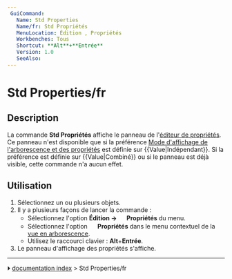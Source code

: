 ```yaml
---
 GuiCommand:
   Name: Std Properties
   Name/fr: Std Propriétés
   MenuLocation: Édition , Propriétés
   Workbenches: Tous
   Shortcut: **Alt**+**Entrée**
   Version: 1.0
   SeeAlso: 
---
```


# Std Properties/fr

## Description

La commande **Std Propriétés** affiche le panneau de l\'[éditeur de propriétés](Property_editor.md). Ce panneau n\'est disponible que si la préférence [Mode d\'affichage de l\'arborescence et des propriétés](Preferences_Editor/fr#Général_2.md) est définie sur {{Value|Indépendant}}. Si la préférence est définie sur {{Value|Combiné}} ou si le panneau est déjà visible, cette commande n\'a aucun effet.



## Utilisation

1.  Sélectionnez un ou plusieurs objets.
2.  Il y a plusieurs façons de lancer la commande :
    -   Sélectionnez l\'option **Édition → <img src="images/Std_Properties.svg" width=16px> Propriétés** du menu.
    -   Sélectionnez l\'option **<img src="images/Std_Properties.svg" width=16px> Propriétés** dans le menu contextuel de la [vue en arborescence](Tree_view/fr.md).
    -   Utilisez le raccourci clavier : **Alt**+**Entrée**.
3.  Le panneau d\'affichage des propriétés s\'affiche.



---
⏵ [documentation index](../README.md) > Std Properties/fr
